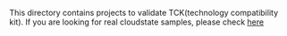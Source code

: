 This directory contains projects to validate TCK(technology compatibility kit).
If you are looking for real cloudstate samples, please check [here](../README.md#samples)
